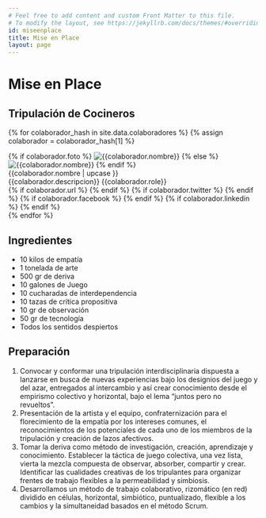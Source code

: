 ```yaml
---
# Feel free to add content and custom Front Matter to this file.
# To modify the layout, see https://jekyllrb.com/docs/themes/#overriding-theme-defaults
id: miseenplace
title: Mise en Place
layout: page
---
```


# Mise en Place

## Tripulación de Cocineros

{% for colaborador_hash in site.data.colaboradores %}
{% assign colaborador = colaborador_hash[1] %}

  <div class="col-sm-4 col-xs-6 colaborador" >
    {% if colaborador.foto %}
      <img class="img-responsive " src="{{colaborador.foto}}" alt="{{colaborador.nombre}}" title="{{colaborador.nombre}}">
    {% else %}
      <img class="img-responsive " src="https://robohash.org/{{colaborador.nombre | url_encode}}" alt="{{colaborador.nombre}}" title="{{colaborador.nombre}}">
    {% endif %}
    <div class="pull-left">
    {{colaborador.nombre | upcase }}<br>
    {{colaborador.descripcion}}
    {{colaborador.role}}<br>
    </div>
    <div class="pull-right">
    {% if colaborador.url %}
      <a href="{{colaborador.url}}" target="_blank"><i class="fa fa-home"></i></a>
    {% endif %}
    {% if colaborador.twitter %}
      <a href="https://twitter.com/{{colaborador.twitter}}" target="_blank"><i class="fa fa-twitter"></i></a>
    {% endif %}
    {% if colaborador.facebook %}
      <a href="{{colaborador.facebook}}" target="_blank"><i class="fa fa-facebook"></i></a>
    {% endif %}
    {% if colaborador.linkedin %}
      <a href="{{colaborador.linkedin}}" target="_blank"><i class="fa fa-linkedin"></i></a>
    {% endif %}
    </div>
  </div>
{% endfor %}

## Ingredientes

- 10 kilos de empatía
- 1 tonelada de arte
- 500 gr de deriva
- 10 galones de Juego
- 10 cucharadas de interdependencia
- 10 tazas de crítica propositiva
- 10 gr de observación
- 50 gr de tecnología
- Todos los sentidos despiertos

## Preparación

1. Convocar y conformar una tripulación interdisciplinaria dispuesta a lanzarse en busca de nuevas experiencias bajo los designios del juego y del azar, entregados al intercambio y así crear conocimiento desde el empirismo colectivo y horizontal, bajo el lema “juntos pero no revueltos”.
2. Presentación de la artista y el equipo, confraternización para el florecimiento de la empatía por los intereses comunes, el reconocimientos de los potenciales de cada uno de los miembros de la tripulación y creación de lazos afectivos.
3. Tomar la deriva como método de investigación, creación, aprendizaje y conocimiento. Establecer la táctica de juego colectiva, una vez lista, vierta la mezcla compuesta de observar, absorber, compartir y crear.
   Identificar las cualidades creativas de los tripulantes para organizar frentes de trabajo flexibles a la permeabilidad y simbiosis.
4. Desarrollamos un método de trabajo colaborativo, rizomático (en red) dividido en células, horizontal, simbiótico, puntualizado, flexible a los cambios y la simultaneidad basados en el método Scrum.
